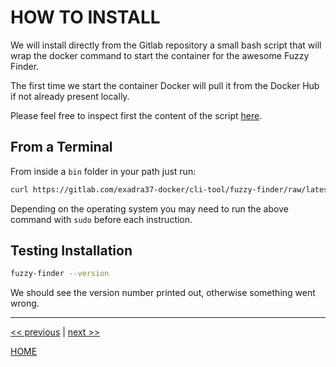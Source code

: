 # HOW TO INSTALL

We will install directly from the Gitlab repository a small bash script that will
wrap the docker command to start the container for the awesome Fuzzy Finder.

The first time we start the container Docker will pull it from the Docker Hub
if not already present locally.

Please feel free to inspect first the content of the script [here](https://gitlab.com/exadra37-docker/cli-tool/fuzzy-finder/raw/latest/bin/fuzzy-finder).

## From a Terminal

From inside a `bin` folder in your path just run:

```bash
curl https://gitlab.com/exadra37-docker/cli-tool/fuzzy-finder/raw/latest/bin/fuzzy-finder && chmod 700 fuzzy-finder
```

Depending on the operating system you may need to run the above command with
`sudo` before each instruction.


## Testing Installation

```bash
fuzzy-finder --version
```

We should see the version number printed out, otherwise something went wrong.


---

[<< previous](https://gitlab.com/exadra37-docker/cli-tool/fuzzy-finder/blob/master/docs/the-package/why_exists.md) | [next >>](https://gitlab.com/exadra37-docker/cli-tool/fuzzy-finder/blob/master/docs/how-to/use.md)

[HOME](https://gitlab.com/exadra37-docker/cli-tool/fuzzy-finder/blob/master/README.md)
